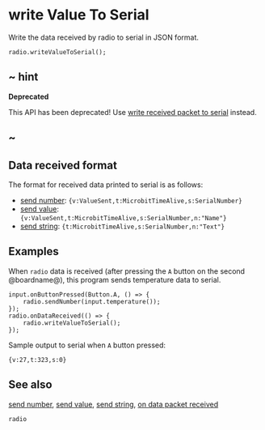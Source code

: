 # write Value To Serial

Write the data received by radio to serial in JSON format.

```sig
radio.writeValueToSerial();
```

## ~ hint

**Deprecated**

This API has been deprecated! Use [write received packet to serial](/makecode-blockeditor/reference/radio/write-received-packet-to-serial) instead.

## ~

## Data received format

The format for received data printed to serial is as follows:

- [send number](/makecode-blockeditor/reference/radio/send-number): ```{v:ValueSent,t:MicrobitTimeAlive,s:SerialNumber}```
- [send value](/makecode-blockeditor/reference/radio/send-value): ```{v:ValueSent,t:MicrobitTimeAlive,s:SerialNumber,n:"Name"}```
- [send string](/makecode-blockeditor/reference/radio/send-string): ```{t:MicrobitTimeAlive,s:SerialNumber,n:"Text"}```

## Examples

When ```radio``` data is received (after pressing the ``A`` button on
the second @boardname@), this program sends temperature data to
serial.

```blocks
input.onButtonPressed(Button.A, () => {
    radio.sendNumber(input.temperature());
});
radio.onDataReceived(() => {
    radio.writeValueToSerial();
});
```
Sample output to serial when ``A`` button pressed:

```Text
{v:27,t:323,s:0}
```

## See also

[send number](/makecode-blockeditor/reference/radio/send-number),
[send value](/makecode-blockeditor/reference/radio/send-value),
[send string](/makecode-blockeditor/reference/radio/send-string),
[on data packet received](/makecode-blockeditor/reference/radio/on-data-packet-received)

```package
radio
```
